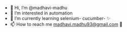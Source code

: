 - 👋 Hi, I’m @madhavi-madhu 
- 👀 I’m interested in automation 
- 🌱 I’m currently learning selenium- cucumber- ✨
- 📫 How to reach me  madhavi.madhu93@gmail.com 👋

<!---
madhavi-madhu/madhavi-madhu is a ✨ special ✨ repository because its `README.md` (this file) appears on your GitHub profile.
You can click the Preview link to take a look at your changes.
--->
